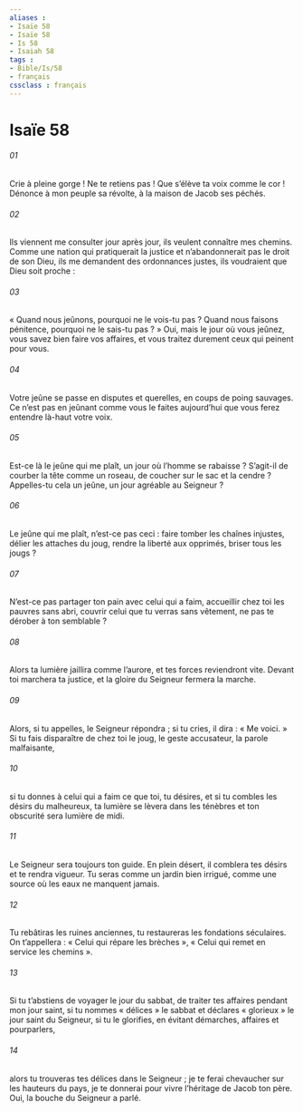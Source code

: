 ```yaml
---
aliases : 
- Isaïe 58
- Isaïe 58
- Is 58
- Isaiah 58
tags : 
- Bible/Is/58
- français
cssclass : français
---
```


# Isaïe 58

###### 01
Crie à pleine gorge ! Ne te retiens pas !
Que s’élève ta voix comme le cor !
Dénonce à mon peuple sa révolte,
à la maison de Jacob ses péchés.
###### 02
Ils viennent me consulter jour après jour,
ils veulent connaître mes chemins.
Comme une nation qui pratiquerait la justice
et n’abandonnerait pas le droit de son Dieu,
ils me demandent des ordonnances justes,
ils voudraient que Dieu soit proche :
###### 03
« Quand nous jeûnons,
pourquoi ne le vois-tu pas ?
Quand nous faisons pénitence,
pourquoi ne le sais-tu pas ? »
Oui, mais le jour où vous jeûnez,
vous savez bien faire vos affaires,
et vous traitez durement ceux qui peinent pour vous.
###### 04
Votre jeûne se passe en disputes et querelles,
en coups de poing sauvages.
Ce n’est pas en jeûnant comme vous le faites aujourd’hui
que vous ferez entendre là-haut votre voix.
###### 05
Est-ce là le jeûne qui me plaît,
un jour où l’homme se rabaisse ?
S’agit-il de courber la tête comme un roseau,
de coucher sur le sac et la cendre ?
Appelles-tu cela un jeûne,
un jour agréable au Seigneur ?
###### 06
Le jeûne qui me plaît, n’est-ce pas ceci :
faire tomber les chaînes injustes,
délier les attaches du joug,
rendre la liberté aux opprimés,
briser tous les jougs ?
###### 07
N’est-ce pas partager ton pain avec celui qui a faim,
accueillir chez toi les pauvres sans abri,
couvrir celui que tu verras sans vêtement,
ne pas te dérober à ton semblable ?
###### 08
Alors ta lumière jaillira comme l’aurore,
et tes forces reviendront vite.
Devant toi marchera ta justice,
et la gloire du Seigneur fermera la marche.
###### 09
Alors, si tu appelles, le Seigneur répondra ;
si tu cries, il dira : « Me voici. »
Si tu fais disparaître de chez toi
le joug, le geste accusateur, la parole malfaisante,
###### 10
si tu donnes à celui qui a faim ce que toi, tu désires,
et si tu combles les désirs du malheureux,
ta lumière se lèvera dans les ténèbres
et ton obscurité sera lumière de midi.
###### 11
Le Seigneur sera toujours ton guide.
En plein désert, il comblera tes désirs
et te rendra vigueur.
Tu seras comme un jardin bien irrigué,
comme une source où les eaux ne manquent jamais.
###### 12
Tu rebâtiras les ruines anciennes,
tu restaureras les fondations séculaires.
On t’appellera : « Celui qui répare les brèches »,
« Celui qui remet en service les chemins ».
###### 13
Si tu t’abstiens de voyager le jour du sabbat,
de traiter tes affaires pendant mon jour saint,
si tu nommes « délices » le sabbat
et déclares « glorieux » le jour saint du Seigneur,
si tu le glorifies, en évitant
démarches, affaires et pourparlers,
###### 14
alors tu trouveras tes délices dans le Seigneur ;
je te ferai chevaucher sur les hauteurs du pays,
je te donnerai pour vivre l’héritage de Jacob ton père.
Oui, la bouche du Seigneur a parlé.
